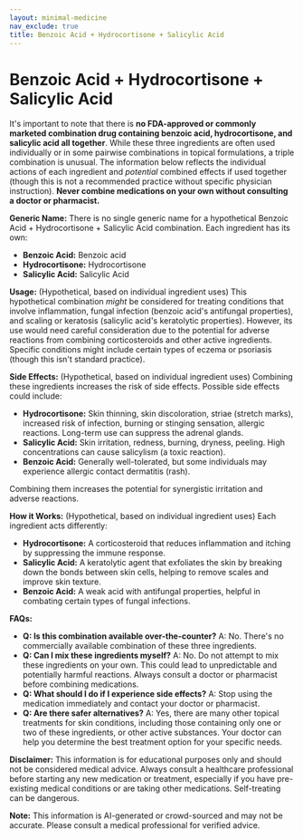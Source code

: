 ```yaml
---
layout: minimal-medicine
nav_exclude: true
title: Benzoic Acid + Hydrocortisone + Salicylic Acid
---
```


# Benzoic Acid + Hydrocortisone + Salicylic Acid

It's important to note that there is **no FDA-approved or commonly marketed combination drug containing benzoic acid, hydrocortisone, and salicylic acid all together**.  While these three ingredients are often used individually or in some pairwise combinations in topical formulations, a triple combination is unusual.  The information below reflects the individual actions of each ingredient and *potential* combined effects if used together (though this is not a recommended practice without specific physician instruction).  **Never combine medications on your own without consulting a doctor or pharmacist.**

**Generic Name:**  There is no single generic name for a hypothetical Benzoic Acid + Hydrocortisone + Salicylic Acid combination.  Each ingredient has its own:

* **Benzoic Acid:** Benzoic acid
* **Hydrocortisone:** Hydrocortisone
* **Salicylic Acid:** Salicylic Acid

**Usage:**  (Hypothetical, based on individual ingredient uses) This hypothetical combination *might* be considered for treating conditions that involve inflammation, fungal infection (benzoic acid's antifungal properties), and scaling or keratosis (salicylic acid's keratolytic properties).  However, its use would need careful consideration due to the potential for adverse reactions from combining corticosteroids and other active ingredients. Specific conditions might include certain types of eczema or psoriasis (though this isn't standard practice).

**Side Effects:** (Hypothetical, based on individual ingredient uses) Combining these ingredients increases the risk of side effects.  Possible side effects could include:

* **Hydrocortisone:** Skin thinning, skin discoloration, striae (stretch marks), increased risk of infection, burning or stinging sensation, allergic reactions. Long-term use can suppress the adrenal glands.
* **Salicylic Acid:** Skin irritation, redness, burning, dryness, peeling.  High concentrations can cause salicylism (a toxic reaction).
* **Benzoic Acid:**  Generally well-tolerated, but some individuals may experience allergic contact dermatitis (rash).

Combining them increases the potential for synergistic irritation and adverse reactions.

**How it Works:** (Hypothetical, based on individual ingredient uses) Each ingredient acts differently:

* **Hydrocortisone:** A corticosteroid that reduces inflammation and itching by suppressing the immune response.
* **Salicylic Acid:** A keratolytic agent that exfoliates the skin by breaking down the bonds between skin cells, helping to remove scales and improve skin texture.
* **Benzoic Acid:**  A weak acid with antifungal properties, helpful in combating certain types of fungal infections.


**FAQs:**

* **Q: Is this combination available over-the-counter?** A: No.  There's no commercially available combination of these three ingredients.
* **Q: Can I mix these ingredients myself?** A: No. Do not attempt to mix these ingredients on your own.  This could lead to unpredictable and potentially harmful reactions.  Always consult a doctor or pharmacist before combining medications.
* **Q: What should I do if I experience side effects?** A: Stop using the medication immediately and contact your doctor or pharmacist.
* **Q: Are there safer alternatives?** A: Yes, there are many other topical treatments for skin conditions, including those containing only one or two of these ingredients, or other active substances. Your doctor can help you determine the best treatment option for your specific needs.


**Disclaimer:** This information is for educational purposes only and should not be considered medical advice.  Always consult a healthcare professional before starting any new medication or treatment, especially if you have pre-existing medical conditions or are taking other medications.  Self-treating can be dangerous.


**Note:** This information is AI-generated or crowd-sourced and may not be accurate. Please consult a medical professional for verified advice.